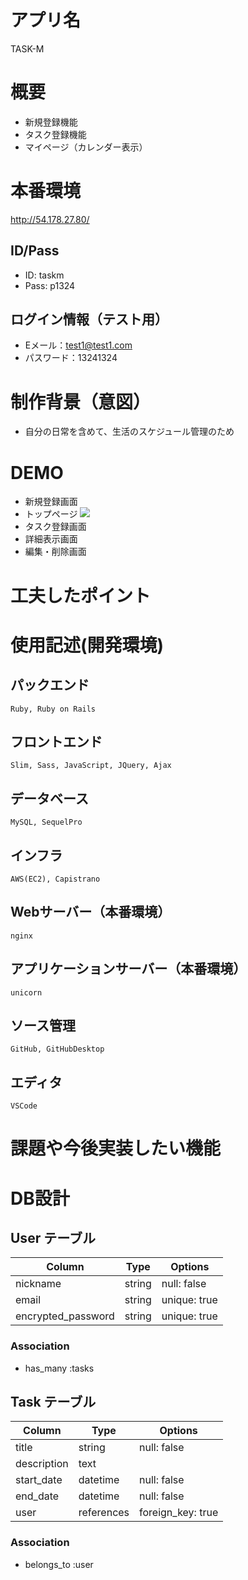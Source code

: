 # アプリ名
  TASK-M

# 概要
  - 新規登録機能
  - タスク登録機能
  - マイページ（カレンダー表示）

# 本番環境
  http://54.178.27.80/
  
  ## ID/Pass
  - ID: taskm	
  - Pass: p1324
  
  ## ログイン情報（テスト用）
  - Eメール：test1@test1.com
  - パスワード：13241324

# 制作背景（意図）
  - 自分の日常を含めて、生活のスケジュール管理のため

# DEMO
  - 新規登録画面
  - トップページ
   ![ ](https://gyazo.com/e256662cb8ecab026c61a00e52de8f58/raw)
  - タスク登録画面
  - 詳細表示画面
  - 編集・削除画面

# 工夫したポイント

# 使用記述(開発環境)
  ## パックエンド
    Ruby, Ruby on Rails
  ## フロントエンド
    Slim, Sass, JavaScript, JQuery, Ajax
  ## データベース
    MySQL, SequelPro
  ## インフラ
    AWS(EC2), Capistrano
  ## Webサーバー（本番環境）
    nginx
  ## アプリケーションサーバー（本番環境）
    unicorn
  ## ソース管理
    GitHub, GitHubDesktop
  ## エディタ
    VSCode

# 課題や今後実装したい機能


# DB設計

## User テーブル

| Column              | Type       | Options           |
| ------------------- | ---------- | ----------------- |
| nickname            | string     | null: false       |
| email               | string     | unique: true      |
| encrypted_password  | string     | unique: true      |

### Association

- has_many :tasks

## Task テーブル

| Column          | Type       | Options           |
| --------------  | ---------- | ----------------- |
| title           | string     | null: false       |
| description     | text       |                   |
| start_date      | datetime   | null: false       |
| end_date        | datetime   | null: false       |
| user            | references | foreign_key: true |

### Association

- belongs_to :user